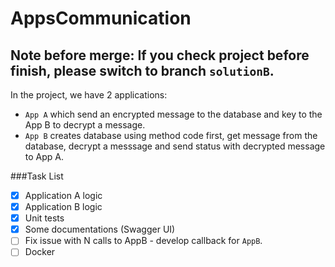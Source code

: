 # AppsCommunication
## Note before merge: If you check project before finish, please switch to branch `solutionB`.

In the project, we have 2 applications:

 * `App A` which send an encrypted message to the database and key to the App B to decrypt a message.
 * `App B` creates database using method code first, get message from the database, decrypt a messsage and send status with decrypted message to App A.

###Task List

- [x] Application A logic
- [x] Application B logic
- [x] Unit tests
- [x] Some documentations (Swagger UI)
- [ ] Fix issue with N calls to AppB - develop callback for `AppB`.
- [ ] Docker 
